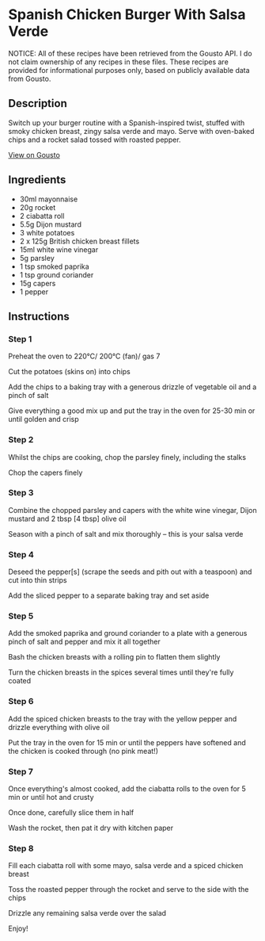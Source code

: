 # Spanish Chicken Burger With Salsa Verde

NOTICE: All of these recipes have been retrieved from the Gousto API. I do not claim ownership of any recipes in these files. These recipes are provided for informational purposes only, based on publicly available data from Gousto.

## Description

Switch up your burger routine with a Spanish-inspired twist, stuffed with smoky chicken breast, zingy salsa verde and mayo. Serve with oven-baked chips and a rocket salad tossed with roasted pepper.

[View on Gousto](https://www.gousto.co.uk/recipes/cookbook/spanish-chicken-burger-with-salsa-verde)

## Ingredients

- 30ml mayonnaise
- 20g rocket
- 2 ciabatta roll
-  5.5g Dijon mustard
- 3 white potatoes
- 2 x 125g British chicken breast fillets
- 15ml white wine vinegar 
- 5g parsley
- 1 tsp smoked paprika
- 1 tsp ground coriander
- 15g capers
- 1 pepper

## Instructions


### Step 1

Preheat the oven to 220°C/ 200°C (fan)/ gas 7

Cut the potatoes (skins on) into chips

Add the chips to a baking tray with a generous drizzle of vegetable oil and a pinch of salt

Give everything a good mix up and put the tray in the oven for 25-30 min or until golden and crisp


### Step 2

Whilst the chips are cooking, chop the parsley finely, including the stalks

Chop the capers finely


### Step 3

Combine the chopped parsley and capers with the white wine vinegar, Dijon mustard and 2 tbsp<span class="text-danger"> [4 tbsp] </span>olive oil

Season with a pinch of salt and mix thoroughly – this is your salsa verde


### Step 4

Deseed the pepper<span class="text-danger">[s] </span>(scrape the seeds and pith out with a teaspoon) and cut into thin strips

Add the sliced pepper to a separate baking tray and set aside


### Step 5

Add the smoked paprika and ground coriander to a plate with a generous pinch of salt and pepper and mix it all together

Bash the chicken breasts with a rolling pin to flatten them slightly

Turn the chicken breasts in the spices several times until they're fully coated


### Step 6

Add the spiced chicken breasts to the tray with the yellow pepper and drizzle everything with olive oil

Put the tray in the oven for 15 min or until the peppers have softened and the chicken is cooked through (no pink meat!)


### Step 7

Once everything's almost cooked, add the ciabatta rolls to the oven for 5 min or until hot and crusty

Once done, carefully slice them in half

Wash the rocket, then pat it dry with kitchen paper

### Step 8

Fill each ciabatta roll with some mayo, salsa verde and a spiced chicken breast

Toss the roasted pepper through the rocket and serve to the side with the chips

Drizzle any remaining salsa verde over the salad

Enjoy!

